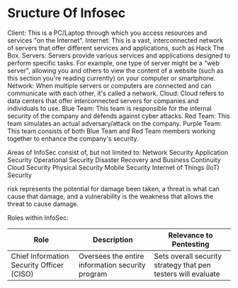 # Sructure Of Infosec

Client: This is a PC/Laptop through which you access resources and services "on the Internet".
Internet: This is a vast, interconnected network of servers that offer different services and applications, such as Hack The Box.
Servers: Servers provide various services and applications designed to perform specific tasks. For example, one type of server might be a "web server", allowing you and others to view the content of a website (such as this section you're reading currently) on your computer or smartphone.
Network: When multiple servers or computers are connected and can communicate with each other, it's called a network.
Cloud: Cloud refers to data centers that offer interconnected servers for companies and individuals to use.
Blue Team: This team is responsible for the internal security of the company and defends against cyber attacks.
Red Team: This team simulates an actual adversary/attack on the company.
Purple Team: This team consists of both Blue Team and Red Team members working together to enhance the company's security.

Areas of InfoSec consist of, but not limited to: 
Network Security
Application Security
Operational Security
Disaster Recovery and Business Continuity
Cloud Security
Physical Security
Mobile Security
Internet of Things (IoT) Security


risk represents the potential for damage been taken, a threat is what can cause that damage, and a vulnerability is the weakness that allows the threat to cause damage.

Roles within InfoSec: 

| Role | Description | Relevance to Pentesting |
| -----|-------------|-------------------------|
|Chief Information Security Officer (CISO) | Oversees the entire information security program | Sets overall security strategy that pen testers will evaluate |
